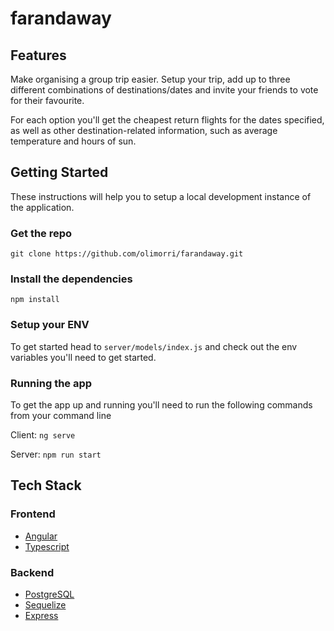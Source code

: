 # farandaway

## Features

Make organising a group trip easier. Setup your trip, add up to three different combinations of destinations/dates and invite your friends to vote for their favourite.

For each option you'll get the cheapest return flights for the dates specified, as well as other destination-related information, such as average temperature and hours of sun.

## Getting Started

These instructions will help you to setup a local development instance of the application.

### Get the repo

`git clone https://github.com/olimorri/farandaway.git`

### Install the dependencies

`npm install`

### Setup your ENV

To get started head to `server/models/index.js` and check out the env variables you'll need to get started.

### Running the app

To get the app up and running you'll need to run the following commands from your command line

Client: `ng serve`

Server: `npm run start`

## Tech Stack

### Frontend

- [Angular](https://angular.io/)
- [Typescript](https://www.typescriptlang.org/)

### Backend
- [PostgreSQL](https://www.postgresql.org/)
- [Sequelize](https://sequelize.org/master/)
- [Express](https://expressjs.com/)
